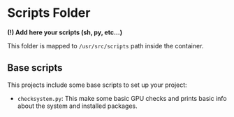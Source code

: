 # Scripts Folder

**(!) Add here your scripts (sh, py, etc...)**

This folder is mapped to `/usr/src/scripts` path inside the container.

## Base scripts

This projects include some base scripts to set up your project:

- `checksystem.py`: This make some basic GPU checks and prints basic info about the system and installed packages.
